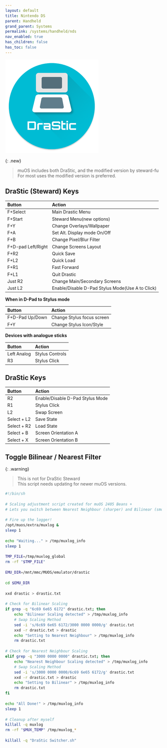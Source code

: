 ```yaml
---
layout: default
title: Nintendo DS
parent: Handheld
grand_parent: Systems
permalink: /systems/handheld/nds
nav_enabled: true
has_children: false
has_toc: false
---
```


![](../assets/images/drastic_new.png)

{: .new}
> muOS includes both DraStic, and the modified version by steward-fu
> For most uses the modified version is preferred.

## DraStic (Steward) Keys

| Button             | Action             |
|:-------------------|:-------------------|
| F+Select           | Main Drastic Menu  |
| F+Start            | Steward Menu(new options) |
| F+Y                | Change Overlays/Wallpaper |
| F+A                | Set Alt. Display mode On/Off |
| F+B                | Change Pixel/Blur Filter |
| F+D-pad Left/Right | Change Screens Layout |
| F+R2               | Quick Save |
| F+L2               | Quick Load |
| F+R1               | Fast Forward |
| F+L1               | Quit Drastic |
| Just R2            | Change Main/Secondary Screens |
| Just L2            | Enable/Disable D-Pad Stylus Mode(Use A to Click) |

**When in D-Pad to Stylus mode**

| Button             | Action             |
|:-------------------|:-------------------|
| F+D-Pad Up/Down    | Change Stylus focus screen |
| F+Y                | Change Stylus Icon/Style |

**Devices with analogue sticks**

| Button             | Action             |
|:-------------------|:-------------------|
| Left Analog        | Stylus Controls |
| R3                 | Stylus Click |

## DraStic Keys

| Button             | Action             |
|:-------------------|:-------------------|
| R2                 | Enable/Disable D-Pad Stylus Mode |
| R1                 | Stylus Click |
| L2                 | Swap Screen |
| Select + L2        | Save State |
| Select + R2        | Load State |
| Select + B         | Screen Orientation A |
| Select + X         | Screen Orientation B |

## Toggle Bilinear / Nearest Filter

{: .warning}
> This is not for DraStic Steward  
> This script needs updating for newer muOS versions.

```bash
#!/bin/sh
    
# Scaling adjustment script created for muOS 2405 Beans +
# Lets you switch between Nearest Neighbour (sharper) and Bilinear (smoother)
     
# Fire up the logger!
/opt/muos/extra/muxlog &
sleep 1
     
echo "Waiting..." > /tmp/muxlog_info
sleep 1
     
TMP_FILE=/tmp/muxlog_global
rm -rf "$TMP_FILE"
     
EMU_DIR=/mnt/mmc/MUOS/emulator/drastic
     
cd $EMU_DIR
     
xxd drastic > drastic.txt
     
# Check for Bilinear Scaling
if grep -q "6c69 6e65 6172" drastic.txt; then
    echo "Bilinear Scaling detected" > /tmp/muxlog_info
    # Swap Scaling Method
    sed -i 's/6c69 6e65 6172/3000 0000 0000/g' drastic.txt
    xxd -r drastic.txt > drastic
    echo "Setting to Nearest Neighbour" > /tmp/muxlog_info
    rm drastic.txt
     
# Check for Nearest Neighbour Scaling
elif grep -q "3000 0000 0000" drastic.txt; then
    echo "Nearest Neighbour Scaling detected" > /tmp/muxlog_info
    # Swap Scaling Method
    sed -i 's/3000 0000 0000/6c69 6e65 6172/g' drastic.txt
    xxd -r drastic.txt > drastic
    echo "Setting to Bilinear" > /tmp/muxlog_info
    rm drastic.txt
fi
     
echo "All Done!" > /tmp/muxlog_info
sleep 1
     
# Cleanup after myself
killall -q muxlog
rm -rf "$MUX_TEMP" /tmp/muxlog_*
     
killall -q "DraStic Switcher.sh"
```

